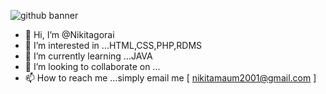 
![github banner](https://user-images.githubusercontent.com/88390662/128332299-a29c8ba8-2e65-4123-a97f-c88709207f30.png)







- 👋 Hi, I’m @Nikitagorai
- 👀 I’m interested in ...HTML,CSS,PHP,RDMS
- 🌱 I’m currently learning ...JAVA
- 💞️ I’m looking to collaborate on ...
- 📫 How to reach me ...simply email me [ nikitamaum2001@gmail.com ]

<!---
Nikitagorai/Nikitagorai is a ✨ special ✨ repository because its `README.md` (this file) appears on your GitHub profile.
You can click the Preview link to take a look at your changes.
--->
